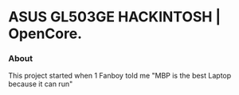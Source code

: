 # ASUS GL503GE HACKINTOSH | OpenCore.

### About
This project started when 1 Fanboy told me "MBP is the best Laptop because it can run"